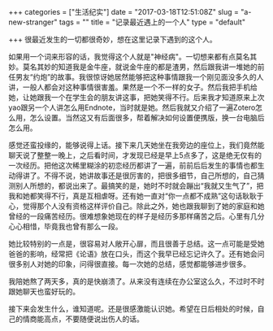 +++
categories = ["生活纪实"]
date = "2017-03-18T12:51:08Z"
slug = "a-new-stranger"
tags = ""
title = "记录最近遇上的一个人"
type = "default"

+++
很最近发生的一切都很奇妙，想在这里记录下遇到的这个人。

如果用一个词来形容的话，我觉得这个人就是"神经病"。一切想来都有点莫名其妙。莫名其妙的知道我是金牛座，就说金牛座的都是渣男，然后跟我讲一堆她的前任男友“约炮”的故事。我很惊讶她居然能够把这种事情跟我一个刚见面没多久的人讲，一般人都会对这种事情很害羞。果然是一个不一样的女子。然后我把手机给她，让她跟我一个在学生会的朋友讲这事，把她笑得不行。后来我才知道原来上次yao跟另一个人讲怎么用Endnote，当时就是她。然后我就又介绍了一遍Zotero怎么用，怎么设置。当然这又有后面很多，帮着解决如何设置便携版，换一台电脑后怎么用。

感觉还蛮投缘的，能够说得上话。接下来几天她坐在我旁边的座位上，我们竟然能聊天说了整整一晚上，之后看时间，才发现已经是早上5点多了，这是绝无仅有的一次经历。把他这次稀里糊涂的初恋经历都讲了一遍，前前后后发生的事情也都生动得讲了。不得不说，她讲故事还是很厉害的，把很多细节，自己所想的，自己猜测别人所想的，都说出来了。最搞笑的是，她时不时就会蹦出“我就又生气了”，把我和她都笑得不行，真是互相虐呀。还有她一直对“你一点都不成熟”这句话耿耿于心，觉得那个人没有资格这样评价自己。除此之外，她也跟我聊到了她的家庭和她曾经的一段痛苦经历。很难想象她现在的样子是经历多那样痛苦之后。心里有几分心心相惜，毕竟我也曾有那么一段。

她比较特别的一点是，很容易对人敞开心扉，而且很善于总结。这一点可能是受她爸爸的影响，经常把《论语》放在口头，而这个我早已经忘记许久了。还有她会问很多别人对她的印象，问得很直接。每一次她的总结，感觉都能够进步很多。

我陪她熬了两天多，真的是快崩溃了。从来没有连续在办公室这么久，不过时不时跟她聊天也蛮好玩的。

接下来会发生什么，谁知道呢。还是很感激能认识她。希望在日后相处的时候，自己的情商能高点，不要随便说出伤人的话。